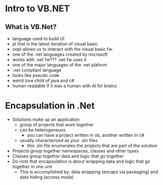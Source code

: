 # Intro to VB.NET

## What is VB.Net?

- language used to build UI
- pl that is the latest iteration of visual basic
- oopl allows us to interact with the visual basic fw.
- one of the .net languages created by microsoft
- works with .net fw??? .net fw uses it
- one of the major languages of the .net plaform
- .net compliant language
- looks like pseudo code
- weird love child of java and c#
- human readable if it was a human with AI for brainz

# Encapsulation in .Net

- Solutions make up an application
  - group of projects that work together
  - can be heterogeneuos
    - you can have a project written in vb, another written in c#
  - usually characterized as your .sln files
    - this .sln file enumerates the projects that are part of the solution
- Projects group together namespaces, classes and other types
- Classes group together data and logic that go together
- Do note that encapsulation is about wrapping data and logic that go together in one unit
  - This is accomplished by: data wrapping (encaps via packaging) and data hiding (access mods)
